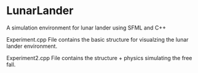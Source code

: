 # LunarLander
A simulation environment for lunar lander using SFML and C++

Experiment.cpp File contains the basic structure for visualzing the lunar lander environment.

Experiment2.cpp File contains the structure + physics simulating the free fall.
